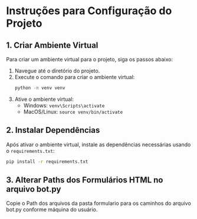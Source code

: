 
# Instruções para Configuração do Projeto

## 1. Criar Ambiente Virtual

Para criar um ambiente virtual para o projeto, siga os passos abaixo:
1. Navegue até o diretório do projeto.
2. Execute o comando para criar o ambiente virtual:
   ```bash
   python -m venv venv
   ```
3. Ative o ambiente virtual:
   - Windows: `venv\Scripts\activate`
   - MacOS/Linux: `source venv/bin/activate`

## 2. Instalar Dependências

Após ativar o ambiente virtual, instale as dependências necessárias usando o `requirements.txt`:
```bash
pip install -r requirements.txt
```

## 3. Alterar Paths dos Formulários HTML no arquivo bot.py

Copie o Path dos arquivos da pasta formulario para os caminhos do arquivo bot.py conforme máquina do usuário.